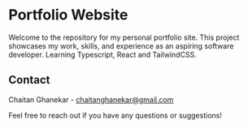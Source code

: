 # Portfolio Website

Welcome to the repository for my personal portfolio site. This project showcases my work, skills, and experience as an aspiring software developer. Learning Typescript, React and TailwindCSS.

## Contact

Chaitan Ghanekar - [chaitanghanekar@gmail.com](mailto:chaitan.ghanekar@gmail.com)

Feel free to reach out if you have any questions or suggestions!
